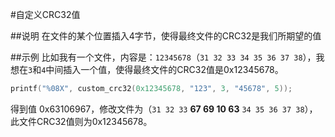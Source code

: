 #自定义CRC32值

##说明
在文件的某个位置插入4字节，使得最终文件的CRC32是我们所期望的值

##示例
比如我有一个文件，内容是：`12345678`（`31 32 33 34 35 36 37 38`），我想在`3`和`4`中间插入一个值，使得最终文件的CRC32值是0x12345678。
```c
printf("%08X", custom_crc32(0x12345678, "123", 3, "45678", 5));
```
得到值 0x63106967，修改文件为（`31 32 33` **67 69 10 63** `34 35 36 37 38`），此文件CRC32值则为0x12345678。